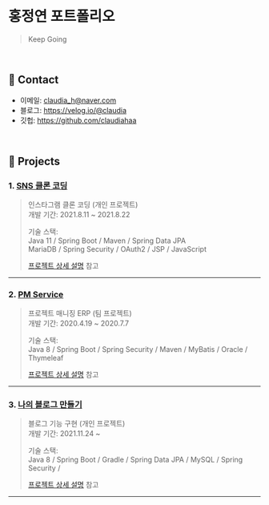 <!--
**claudiahaa/claudiahaa** is a ✨ _special_ ✨ repository because its `README.md` (this file) appears on your GitHub profile.

Here are some ideas to get you started:

- 🔭 I’m currently working on ...
- 🌱 I’m currently learning ...
- 👯 I’m looking to collaborate on ...
- 🤔 I’m looking for help with ...
- 💬 Ask me about ...
- 📫 How to reach me: ...
- 😄 Pronouns: ...
- ⚡ Fun fact: ...
-->

# 홍정연 포트폴리오
> Keep Going


</br>

## :pushpin: Contact
- 이메일: claudia_h@naver.com
- 블로그: https://velog.io/@claudia
- 깃헙: https://github.com/claudiahaa

</br>

## :pushpin: Projects
### 1. [SNS 클론 코딩](https://github.com/claudiahaa/SpringBoot-Project-Photogram)
>인스타그램 클론 코딩 (개인 프로젝트)  
>개발 기간: 2021.8.11 ~ 2021.8.22  
>  
>기술 스택:  
>Java 11 / Spring Boot / Maven / Spring Data JPA  
>MariaDB / Spring Security / OAuth2 / JSP / JavaScript   
>  
>[프로젝트 상세 설명](https://github.com/claudiahaa/SpringBoot-Project-Photogram) 참고

---

### 2. [PM Service](https://github.com/claudiahaa/Final-Project-PM-Service)
>프로젝트 매니징 ERP  (팀 프로젝트)  
>개발 기간: 2020.4.19 ~ 2020.7.7  
>  
>기술 스택:  
>Java 8 / Spring Boot / Spring Security / Maven / MyBatis / Oracle / Thymeleaf
>  
>[프로젝트 상세 설명](https://github.com/claudiahaa/Final-Project-PM-Service) 참고

---

### 3. [나의 블로그 만들기](https://github.com/claudiahaa/springboot-project-myBlog)
> 블로그 기능 구현 (개인 프로젝트)  
>개발 기간: 2021.11.24 ~ 
>  
>기술 스택:  
>Java 8 / Spring Boot / Gradle / Spring Data JPA / 
>MySQL / Spring Security / 
>  
>[프로젝트 상세 설명](https://github.com/claudiahaa/springboot-project-myBlog) 참고


---
<!--
### 4. [채팅 구현]()
> 채팅 구현 (개인 프로젝트)  
>개발 기간: 2021. ~ 2021.  
>  
>기술 스택:  
>Java 8 / Spring Boot / Gradle / Spring Data JPA / 
> MySQL / Spring Security / 
>  
>[프로젝트 상세 설명]() 참고
-->

